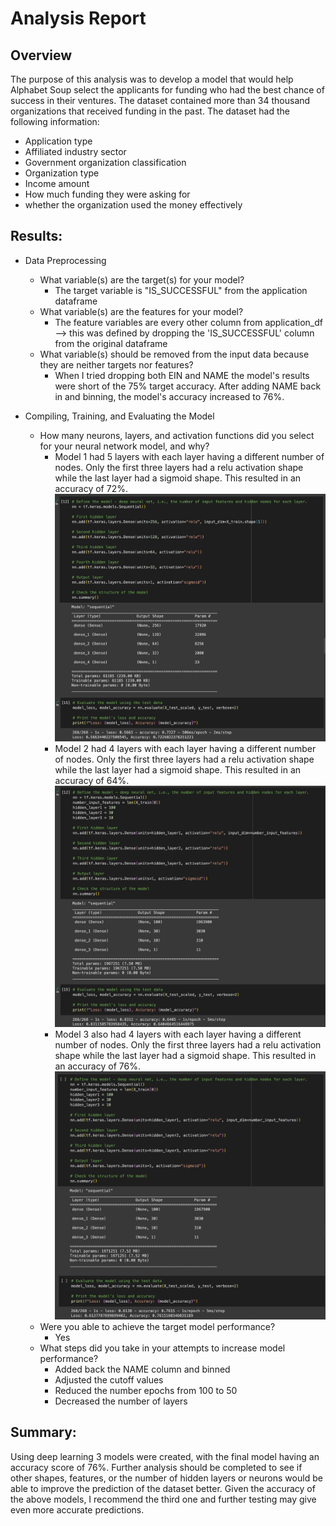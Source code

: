 # Analysis Report
## Overview
The purpose of this analysis was to develop a model that would help Alphabet Soup select the applicants for funding who had the best chance of success in their ventures. The dataset  contained more than 34 thousand organizations that received funding in the past. The dataset had the following information:
* Application type
* Affiliated industry sector
* Government organization classification
* Organization type
* Income amount
* How much funding they were asking for
* whether the organization used the money effectively

## Results:
 * Data Preprocessing
   * What variable(s) are the target(s) for your model?
     * The target variable is "IS_SUCCESSFUL" from the application dataframe
   * What variable(s) are the features for your model?
     * The feature variables are every other column from application_df --> this was defined by dropping the 'IS_SUCCESSFUL' column from the original dataframe
   * What variable(s) should be removed from the input data because they are neither targets nor features?
     * When I tried dropping both EIN and NAME the model's results were short of the 75% target accuracy. After adding NAME back in and binning, the model's accuracy increased to 76%.

 * Compiling, Training, and Evaluating the Model 
   * How many neurons, layers, and activation functions did you select for your neural network model, and why?
     * Model 1 had 5 layers with each layer having a different number of nodes. Only the first three layers had a relu activation shape while the last layer had a sigmoid shape. This resulted in an accuracy of 72%.
     ![Model 1.png](Model%201.png)
     * Model 2 had 4 layers with each layer having a different number of nodes. Only the first three layers had a relu activation shape while the last layer had a sigmoid shape. This resulted in an accuracy of 64%.
     ![Model 2.png](Model%202.png)
     * Model 3 also had 4 layers with each layer having a different number of nodes. Only the first three layers had a relu activation shape while the last layer had a sigmoid shape. This resulted in an accuracy of 76%.
     ![Model 3.png](Model%203.png)
   * Were you able to achieve the target model performance? 
     * Yes
   * What steps did you take in your attempts to increase model performance?
     * Added back the NAME column and binned
     * Adjusted the cutoff values
     * Reduced the number epochs from 100 to 50
     * Decreased the number of layers

## Summary:
Using deep learning 3 models were created, with the final model having an accuracy score of 76%. Further analysis should be completed to see if other shapes, features, or the number of hidden layers or neurons  would be able to improve the prediction of the dataset better. Given the accuracy of the above models, I recommend the third one and further testing may give even more accurate predictions.